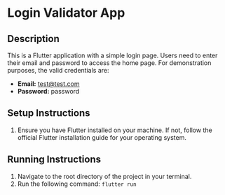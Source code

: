 # Login Validator App

## Description

This is a Flutter application with a simple login page. Users need to enter their email and password to access the home page. For demonstration purposes, the valid credentials are:
- **Email:** test@test.com
- **Password:** password

## Setup Instructions

1.  Ensure you have Flutter installed on your machine. If not, follow the official Flutter installation guide for your operating system.

## Running Instructions

1.  Navigate to the root directory of the project in your terminal.
2.  Run the following command: `flutter run`


